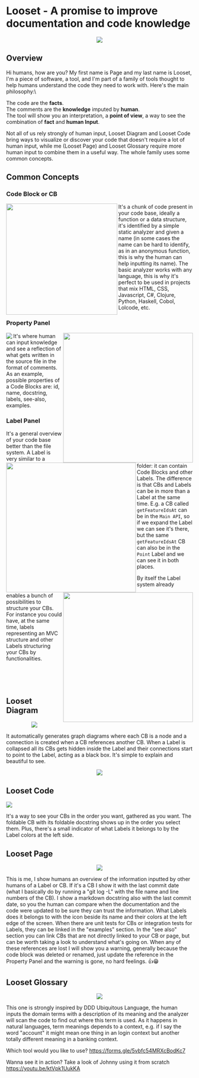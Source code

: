 # Looset - A promise to improve documentation and code knowledge

<p align="center"><img style="text-align:center;" src="images/general-for-post.png"></p>

## Overview

Hi humans, how are you? My first name is Page and my last name is Looset, I'm a piece of software, a tool, and I'm part of a family of tools thought to help humans understand the code they need to work with. Here's the main philosophy:\

The code are the **facts**.\
The comments are the **knowledge** imputed by **human**.\
The tool will show you an interpretation, a **point of view**, a way to see the combination of **fact** and **human Input**.

Not all of us rely strongly of human input, Looset Diagram and Looset Code bring ways to visualize or discover your code that doesn't require a lot of human input, while me (Looset Page) and Looset Glossary require more human input to combine them in a useful way.
The whole family uses some common concepts.

## Common Concepts
### Code Block or CB

<img align="left" src="images/Screenshot 2020-06-30 at 01.34.08.png" width=300>

It's a chunk of code present in your code base, ideally a function or a data structure, it's identified by a simple static analyzer and given a name (in some cases the name can be hard to identify, as in an anonymous function, this is why the human can help inputting its name). The basic analyzer works with any language, this is why it's perfect to be used in projects that mix HTML, CSS, Javascript, C#, Clojure, Python, Haskell, Cobol, Lolcode, etc.

### Property Panel
<img align="left" src="images/properties-for-post.png">
<img align="right" src="images/code-block-with-comments.png" width=350>

It's where human can input knowledge and see a reflection of what gets written in the source file in the format of comments. As an example, possible properties of a Code Blocks are: id, name, docstring, labels, see-also, examples.

### Label Panel

<img align="left" src="images/labels-for-post1.png" height=350>
<img align="right" src="images/labels-for-post2.png" height=350>

It's a general overview of your code base better than the file system. A Label is very similar to a folder: it can contain Code Blocks and other Labels. The difference is that CBs and Labels can be in more than a Label at the same time. E.g. a CB called `getFeatureIdsAt` can be in the `Main API`, so if we expand the Label we can see it's there, but the same `getFeatureIdsAt` CB can also be in the `Point` Label and we can see it in both places.

By itself the Label system already enables a bunch of possibilities to structure your CBs. For instance you could have, at the same time, labels representing an MVC structure and other Labels structuring your CBs by functionalities.

<br>
<br>
<br>

## Looset Diagram

<p align="center"><img src="images/diagram-for-post1.png"></p>

It automatically generates graph diagrams where each CB is a node and a connection is created when a CB references another CB. When a Label is collapsed all its CBs gets hidden inside the Label and their connections start to point to the Label, acting as a black box. It's simple to explain and beautiful to see.

<p align="center"><img src="images/diagram-for-post2.png"></p>

## Looset Code
<img style="text-align:center;" src="images/code-for-post.png">

It's a way to see your CBs in the order you want, gathered as you want. The foldable CB with its foldable docstring shows up in the order you select them. Plus, 
there's a small indicator of what Labels it belongs to by the Label colors at the left side.

## Looset Page
<p align="center"><img src="images/page-for-post.png"></p>

This is me, I show humans an overview of the information inputted by other humans of a Label or CB. If it's a CB I show it with the last commit date (what I basically do by running a "git log -L" with the file name and line numbers of the CB). I show a markdown docstring also with the last commit date, so you the human can compare when the documentation and the code were updated to be sure they can trust the information. What Labels does it belongs to with the icon beside its name and their colors at the left edge of the screen. When there are unit tests for CBs or integration tests for Labels, they can be linked in the "examples" section. In the "see also" section you can link CBs that are not directly linked to your CB or page, but can be worth taking a look to understand what's going on. When any of these references are lost I will show you a warning, generally because the code block was deleted or renamed, just update the reference in the Property Panel and the warning is gone, no hard feelings. 👍😁

## Looset Glossary
<p align="center"><img src="images/glossary-for-post.png"></p>

This one is strongly inspired by DDD Ubiquitous Language, the human inputs the domain terms with a description of its meaning and the analyzer will scan the code to find out where this term is used. As it happens in natural languages, term meanings depends to a context, e.g. if I say the word "account" it might mean one thing in an login context but another totally different meaning in a banking context.

Which tool would you like to use? https://forms.gle/5vbfc54MRXcBodKc7

Wanna see it in action? Take a look of Johnny using it from scratch https://youtu.be/ktVpk1UukKA
